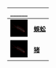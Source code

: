|  ______    |      |
| :--- | :--- |
|<a href="https://github.com/FofightFong/Learnrut"><img src="/mDrivEngine/poqbdb/animal/蜈蚣.jpg" width = "40" height = "40"/></a>| **[蜈蚣](https://github.com/FofightFong/Learnrut)**|
|<a href="https://github.com/FofightFong/Learnrut"><img src="/mDrivEngine/poqbdb/animal/蜈蚣.jpg" width = "40" height = "40"/></a>| **[猪](https://github.com/FofightFong/Learnrut)**|

